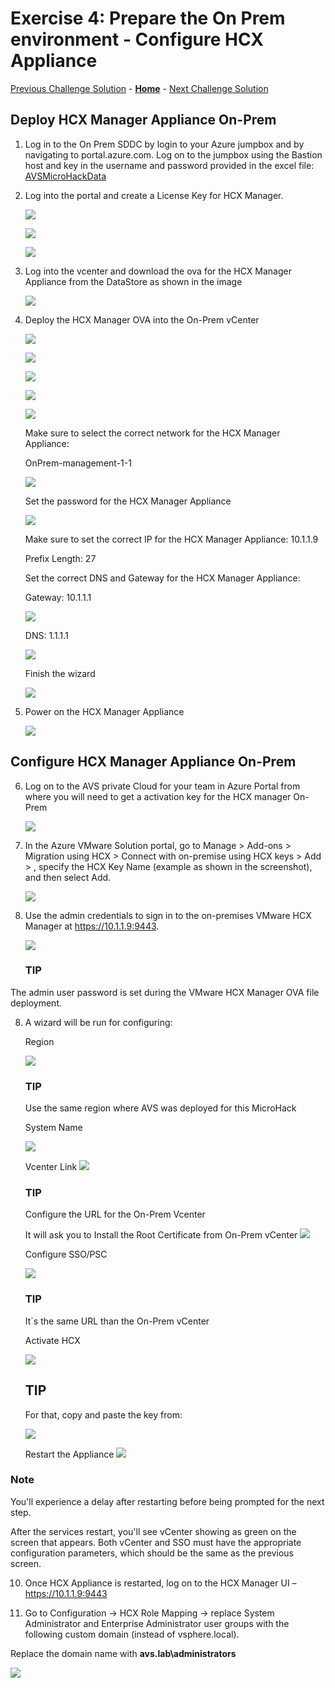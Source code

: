 # Exercise 4: Prepare the On Prem environment - Configure HCX Appliance

[Previous Challenge Solution](./03-NSX-Add-DNS-Forwarder.md) - **[Home](../Readme.md)** - [Next Challenge Solution](./05-HCX-Site-Pair.md)

## Deploy  HCX Manager Appliance On-Prem

1.	Log in to the On Prem SDDC by login to your Azure jumpbox and by navigating to portal.azure.com. Log on to the jumpbox using the Bastion host and key in the username and password provided  in the excel file: [AVSMicroHackData](../Lab/info/datos_Microhack_300925.xlsx)

2. Log into the portal and create a License Key for HCX Manager.

    ![](./Images/04-HCX-Manager-Appliance/HCX_OVA1.png)

    ![](./Images/04-HCX-Manager-Appliance/HCX_OVA3.png)

    ![](./Images/04-HCX-Manager-Appliance/HCX_OVA4.png)


3. Log into the vcenter and download the ova for the HCX Manager Appliance from the DataStore as shown in the image

    ![](./Images/04-HCX-Manager-Appliance/HCX_OVA30.png)

4. Deploy the HCX Manager OVA into the On-Prem vCenter

    ![](./Images/04-HCX-Manager-Appliance/HCX_OVA31.png)

    ![](./Images/04-HCX-Manager-Appliance/HCX_OVA32.png)

    ![](./Images/04-HCX-Manager-Appliance/HCX_OVA33.png)

    ![](./Images/04-HCX-Manager-Appliance/HCX_OVA34.png)

    ![](./Images/04-HCX-Manager-Appliance/HCX_OVA35.png)


    Make sure to select the correct network for the HCX Manager Appliance:

    OnPrem-management-1-1
 
    ![](./Images/04-HCX-Manager-Appliance/HCX_OVA36.png)

    Set the password for the HCX Manager Appliance

    ![](./Images/04-HCX-Manager-Appliance/HCX_OVA37.png)

    Make sure to set the correct IP for the HCX Manager Appliance: 10.1.1.9

    Prefix Length: 27

    Set the correct DNS and Gateway for the HCX Manager Appliance: 

    Gateway: 10.1.1.1

    ![](./Images/04-HCX-Manager-Appliance/HCX_OVA38.png)

    DNS: 1.1.1.1

    ![](./Images/04-HCX-Manager-Appliance/HCX_OVA39.png)

    Finish the wizard

    ![](./Images/04-HCX-Manager-Appliance/HCX_OVA40.png)

5. Power on the HCX Manager Appliance
 
    ![](./Images/04-HCX-Manager-Appliance/HCX_OVA41.png)

## Configure HCX Manager Appliance On-Prem

6.	Log on to the AVS private Cloud for your team in Azure Portal from where you will need to get a activation key for the HCX manager On-Prem

    ![](./Images/04-HCX-Manager-Appliance/HCX_OVA17.png)

7.	In the Azure VMware Solution portal, go to Manage > Add-ons > Migration using HCX > Connect with on-premise using HCX keys > Add > , specify the HCX Key Name (example as shown in the screenshot), and then select Add.

    ![](./Images/04-HCX-Manager-Appliance/HCX_OVA18.png)

7.	Use the admin credentials to sign in to the on-premises VMware HCX Manager at https://10.1.1.9:9443. 

    ![](./Images/04-HCX-Manager-Appliance/HCX_OVA42.png)


    ### TIP
The admin user password is set during the VMware HCX Manager OVA file deployment.

8.	A wizard will be run for configuring:

    Region

    ![](./Images/04-HCX-Manager-Appliance/HCX_OVA43.png)

    ### TIP
    Use the same region where AVS was deployed for this MicroHack

    System Name

    ![](./Images/04-HCX-Manager-Appliance/HCX_OVA44.png)

    Vcenter Link
    ![](./Images/04-HCX-Manager-Appliance/HCX_OVA45.png)

    ### TIP
    Configure the URL for the On-Prem Vcenter

    It will ask you to Install the Root Certificate from On-Prem vCenter
    ![](./Images/04-HCX-Manager-Appliance/HCX_OVA46.png)

    Configure SSO/PSC

    ![](./Images/04-HCX-Manager-Appliance/HCX_OVA47.png)

    ### TIP
    It´s the same URL than the On-Prem vCenter

    Activate HCX

    ![](./Images/04-HCX-Manager-Appliance/HCX_OVA48.png)
    
    ## TIP
    For that, copy and paste the key from:

    ![](./Images/04-HCX-Manager-Appliance/HCX_OVA51.png)

    Restart the Appliance
    ![](./Images/04-HCX-Manager-Appliance/HCX_OVA49.png)

### Note
You'll experience a delay after restarting before being prompted for the next step.

After the services restart, you'll see vCenter showing as green on the screen that appears. Both vCenter and SSO must have the appropriate configuration parameters, which should be the same as the previous screen.

10.	Once HCX Appliance is restarted, log on to the HCX Manager UI – https://10.1.1.9:9443

11.	Go to Configuration -> HCX Role Mapping -> replace System Administrator and Enterprise Administrator user groups with the following custom domain (instead of vsphere.local). 

Replace the domain name with **avs.lab\administrators**

![](./Images/04-HCX-Manager-Appliance/HCX_OVA50.png)
